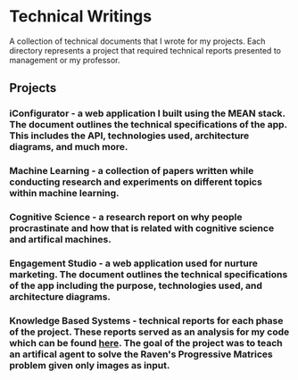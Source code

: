 # Technical Writings
A collection of technical documents that I wrote for my projects. Each directory represents a project that required technical reports 
presented to management or my professor.

## Projects
### iConfigurator - a web application I built using the MEAN stack. The document outlines the technical specifications of the app. This includes the API, technologies used, architecture diagrams, and much more.
### Machine Learning - a collection of papers written while conducting research and experiments on different topics within machine learning.
### Cognitive Science - a research report on why people procrastinate and how that is related with cognitive science and artifical machines. 
### Engagement Studio - a web application used for nurture marketing. The document outlines the technical specifications of the app including the purpose, technologies used, and architecture diagrams.
### Knowledge Based Systems - technical reports for each phase of the project. These reports served as an analysis for my code which can be found [here](https://github.com/bradware/ravens-progressive-matrices-test). The goal of the project was to teach an artifical agent to solve the Raven's Progressive Matrices problem given only images as input. 



